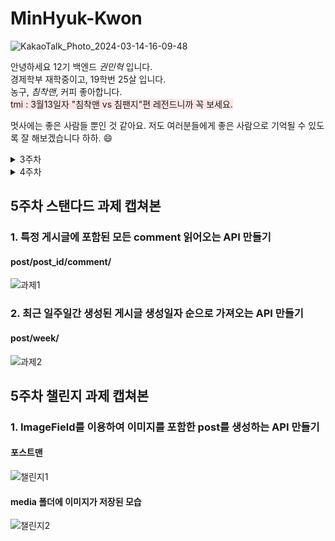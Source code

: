 # MinHyuk-Kwon

![KakaoTalk_Photo_2024-03-14-16-09-48](https://github.com/LikeLion-at-CAU-12th/Taejin-Kim/assets/152477481/45cf1a71-c704-40f5-b3ea-6802098a8c87)

안녕하세요 12기 백엔드 _권민혁_ 입니다.<br>
경제학부 재학중이고, 19학번 25살 입니다.<br>
농구, *침착맨*, 커피 좋아합니다. <br>
<span style="background-color:#FFE6E6"> tmi : 3월13일자 "침착맨 vs 침팬지"편 레전드니까 꼭 보세요. </span>

멋사에는 좋은 사람들 뿐인 것 같아요. 저도 여러분들에게 좋은 사람으로 기억될 수 있도록 잘 해보겠습니다 하하. 😄
<details>
<summary>3주차</summary>
<div markdown="1">

## 3주차 스탠다드 과제 캡쳐본
![포스트맨 캡쳐](https://i.postimg.cc/kggBtRk8/image.png)
## 3주차 챌린지 과제 캡쳐본
![화면 캡쳐](https://i.postimg.cc/Y0ZYM4VV/image.png)
</div>
</details>
<details>
<summary>4주차</summary>
<div markdown="1">

## 4주차 스탠다드 과제 캡쳐본
![ERD](https://i.postimg.cc/02Rs0p7Q/image.png) 
![admin페이지](https://i.postimg.cc/zv1qvWjV/image.png)
</div>
</details>

## 5주차 스탠다드 과제 캡쳐본
### 1. 특정 게시글에 포함된 모든 comment 읽어오는 API 만들기
#### post/post_id/comment/
![과제1](https://i.postimg.cc/Pf70rVFd/2024-04-06-9-19-37.png)
### 2. 최근 일주일간 생성된 게시글 생성일자 순으로 가져오는 API 만들기
#### post/week/
![과제2](https://i.postimg.cc/vBHCDJsZ/2024-04-06-9-19-17.png)

## 5주차 챌린지 과제 캡쳐본
### 1. ImageField를 이용하여 이미지를 포함한 post를 생성하는 API 만들기
#### 포스트맨
![챌린지1](https://i.postimg.cc/cLVDtX94/image.png)
#### media 폴더에 이미지가 저장된 모습
![챌린지2](https://i.postimg.cc/DfqsFFbz/image.png)
